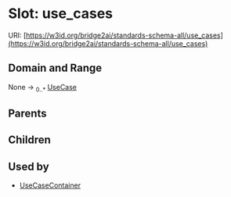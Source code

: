 
# Slot: use_cases




URI: [https://w3id.org/bridge2ai/standards-schema-all/use_cases](https://w3id.org/bridge2ai/standards-schema-all/use_cases)


## Domain and Range

None &#8594;  <sub>0..\*</sub> [UseCase](UseCase.md)

## Parents


## Children


## Used by

 * [UseCaseContainer](UseCaseContainer.md)
